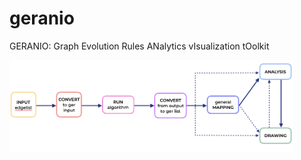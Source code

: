 # geranio
GERANIO: Graph Evolution Rules ANalytics vIsualization tOolkit

<img src = './imgs/pipeline.png' width = 90%>
